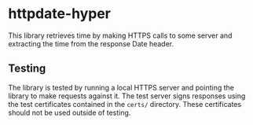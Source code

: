 httpdate-hyper
============

This library retrieves time by making HTTPS calls to some server and extracting
the time from the response Date header.

## Testing

The library is tested by running a local HTTPS server and pointing the library
to make requests against it. The test server signs responses using the test 
certificates contained in the `certs/` directory. These certificates should not
be used outside of testing.
